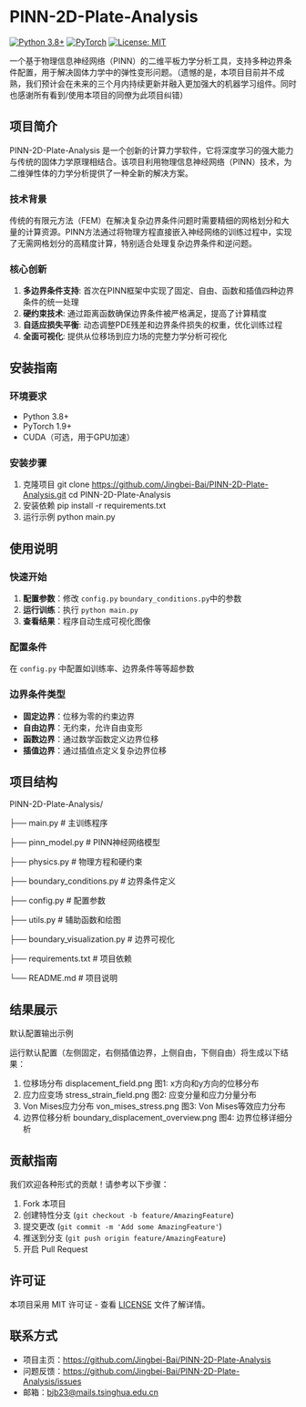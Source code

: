 # PINN-2D-Plate-Analysis

[![Python 3.8+](https://img.shields.io/badge/python-3.8+-blue.svg)](https://www.python.org/downloads/)
[![PyTorch](https://img.shields.io/badge/PyTorch-1.9+-red.svg)](https://pytorch.org/)
[![License: MIT](https://img.shields.io/badge/License-MIT-yellow.svg)](https://opensource.org/licenses/MIT)

一个基于物理信息神经网络（PINN）的二维平板力学分析工具，支持多种边界条件配置，用于解决固体力学中的弹性变形问题。（遗憾的是，本项目目前并不成熟，我们预计会在未来的三个月内持续更新并融入更加强大的机器学习组件。同时也感谢所有看到/使用本项目的同僚为此项目纠错）

## 项目简介

PINN-2D-Plate-Analysis 是一个创新的计算力学软件，它将深度学习的强大能力与传统的固体力学原理相结合。该项目利用物理信息神经网络（PINN）技术，为二维弹性体的力学分析提供了一种全新的解决方案。

### 技术背景

传统的有限元方法（FEM）在解决复杂边界条件问题时需要精细的网格划分和大量的计算资源。PINN方法通过将物理方程直接嵌入神经网络的训练过程中，实现了无需网格划分的高精度计算，特别适合处理复杂边界条件和逆问题。

### 核心创新

1. **多边界条件支持**: 首次在PINN框架中实现了固定、自由、函数和插值四种边界条件的统一处理
2. **硬约束技术**: 通过距离函数确保边界条件被严格满足，提高了计算精度
3. **自适应损失平衡**: 动态调整PDE残差和边界条件损失的权重，优化训练过程
4. **全面可视化**: 提供从位移场到应力场的完整力学分析可视化

## 安装指南

### 环境要求

- Python 3.8+
- PyTorch 1.9+
- CUDA（可选，用于GPU加速）

### 安装步骤

1. 克隆项目
git clone https://github.com/Jingbei-Bai/PINN-2D-Plate-Analysis.git
cd PINN-2D-Plate-Analysis
2. 安装依赖
pip install -r requirements.txt
3. 运行示例
python main.py
## 使用说明

### 快速开始

1. **配置参数**：修改 `config.py` `boundary_conditions.py`中的参数
2. **运行训练**：执行 `python main.py`
3. **查看结果**：程序自动生成可视化图像

### 配置条件

在 `config.py` 中配置如训练率、边界条件等等超参数


### 边界条件类型

- **固定边界**：位移为零的约束边界
- **自由边界**：无约束，允许自由变形
- **函数边界**：通过数学函数定义边界位移
- **插值边界**：通过插值点定义复杂边界位移

## 项目结构

PINN-2D-Plate-Analysis/

├── main.py # 主训练程序

├── pinn_model.py # PINN神经网络模型

├── physics.py # 物理方程和硬约束

├── boundary_conditions.py # 边界条件定义

├── config.py # 配置参数

├── utils.py # 辅助函数和绘图

├── boundary_visualization.py # 边界可视化

├── requirements.txt # 项目依赖

└── README.md # 项目说明

## 结果展示

默认配置输出示例

运行默认配置（左侧固定，右侧插值边界，上侧自由，下侧自由）将生成以下结果：

1. 位移场分布
displacement_field.png
图1: x方向和y方向的位移分布
3. 应力应变场
stress_strain_field.png
图2: 应变分量和应力分量分布
4. Von Mises应力分布
von_mises_stress.png
图3: Von Mises等效应力分布
5. 边界位移分析
boundary_displacement_overview.png
图4: 边界位移详细分析

## 贡献指南

我们欢迎各种形式的贡献！请参考以下步骤：

1. Fork 本项目
2. 创建特性分支 (`git checkout -b feature/AmazingFeature`)
3. 提交更改 (`git commit -m 'Add some AmazingFeature'`)
4. 推送到分支 (`git push origin feature/AmazingFeature`)
5. 开启 Pull Request

## 许可证

本项目采用 MIT 许可证 - 查看 [LICENSE](LICENSE) 文件了解详情。

## 联系方式

- 项目主页：https://github.com/Jingbei-Bai/PINN-2D-Plate-Analysis
- 问题反馈：https://github.com/Jingbei-Bai/PINN-2D-Plate-Analysis/issues
- 邮箱：bjb23@mails.tsinghua.edu.cn

